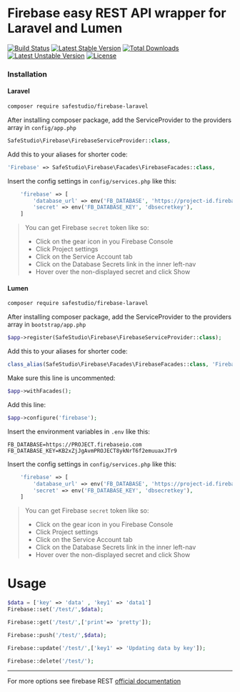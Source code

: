 
# Firebase easy REST API wrapper for Laravel and Lumen

[![Build Status](https://travis-ci.org/safestudio/firebase-laravel.svg?branch=master)](https://travis-ci.org/safestudio/firebase-laravel)
[![Latest Stable Version](https://poser.pugx.org/safestudio/firebase-laravel/v/stable)](https://packagist.org/packages/safestudio/firebase-laravel) 
[![Total Downloads](https://poser.pugx.org/safestudio/firebase-laravel/downloads)](https://packagist.org/packages/safestudio/firebase-laravel) 
[![Latest Unstable Version](https://poser.pugx.org/safestudio/firebase-laravel/v/unstable)](https://packagist.org/packages/safestudio/firebase-laravel)
[![License](https://poser.pugx.org/safestudio/firebase-laravel/license)](https://packagist.org/packages/safestudio/firebase-laravel) 

### Installation

#### Laravel

```bash
composer require safestudio/firebase-laravel
```
After installing composer package, add the ServiceProvider to the providers array in `config/app.php`

```php
SafeStudio\Firebase\FirebaseServiceProvider::class,
```

Add this to your aliases for shorter code:

```php
'Firebase' => SafeStudio\Firebase\Facades\FirebaseFacades::class,
```

Insert the config settings in `config/services.php` like this:

```php
    'firebase' => [
        'database_url' => env('FB_DATABASE', 'https://project-id.firebaseio.com/'),
        'secret' => env('FB_DATABASE_KEY', 'dbsecretkey'),
    ]
```

> You can get Firebase `secret` token like so:
> - Click on the gear icon in you Firebase Console
> - Click Project settings
> - Click on the Service Account tab
> - Click on the Database Secrets link in the inner left-nav
> - Hover over the non-displayed secret and click Show

#### Lumen


```bash
composer require safestudio/firebase-laravel
```
After installing composer package, add the ServiceProvider to the providers array in `bootstrap/app.php`

```php
$app->register(SafeStudio\Firebase\FirebaseServiceProvider::class);
```

Add this to your aliases for shorter code:

```php
class_alias(SafeStudio\Firebase\Facades\FirebaseFacades::class, 'Firebase');
```

Make sure this line is uncommented:

```php
$app->withFacades();
```

Add this line:

```php
$app->configure('firebase');
```

Insert the environment variables in `.env` like this:

```
FB_DATABASE=https://PROJECT.firebaseio.com
FB_DATABASE_KEY=KB2xZjJgAvmPROJECT8ykNrT6f2emuuaxJTr9
```

Insert the config settings in `config/services.php` like this:

```php
    'firebase' => [
        'database_url' => env('FB_DATABASE', 'https://project-id.firebaseio.com/'),
        'secret' => env('FB_DATABASE_KEY', 'dbsecretkey'),
    ]
```

> You can get Firebase `secret` token like so:
> - Click on the gear icon in you Firebase Console
> - Click Project settings
> - Click on the Service Account tab
> - Click on the Database Secrets link in the inner left-nav
> - Hover over the non-displayed secret and click Show

# Usage

```php
$data = ['key' => 'data' , 'key1' => 'data1']
Firebase::set('/test/',$data); 

Firebase::get('/test/',['print'=> 'pretty']);

Firebase::push('/test/',$data); 

Firebase::update('/test/',['key1' => 'Updating data by key']); 

Firebase::delete('/test/'); 
```

----
For more options see firebase REST [official documentation](https://firebase.google.com/docs/database/rest/start) 







